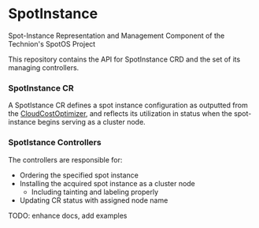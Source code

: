 # SpotInstance
Spot-Instance Representation and Management Component of the Technion's SpotOS Project

This repository contains the API for SpotInstance CRD and the set of its managing controllers. 

### SpotInstance CR
A SpotIstance CR defines a spot instance configuration as outputted from the [CloudCostOptimizer](https://github.com/AdiY10/CloudCostOptimizer), and reflects its utilization in status when the spot-instance begins serving as a cluster node.

### SpotIstance Controllers
The controllers are responsible for:
- Ordering the specified spot instance
- Installing the acquired spot instance as a cluster node
    - Including tainting and labeling properly
- Updating CR status with assigned node name

TODO: enhance docs, add examples